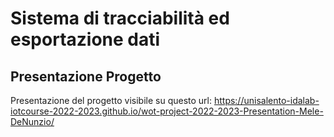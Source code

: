 
# Sistema di tracciabilità ed esportazione dati

## Presentazione Progetto

Presentazione del progetto visibile su questo url: https://unisalento-idalab-iotcourse-2022-2023.github.io/wot-project-2022-2023-Presentation-Mele-DeNunzio/